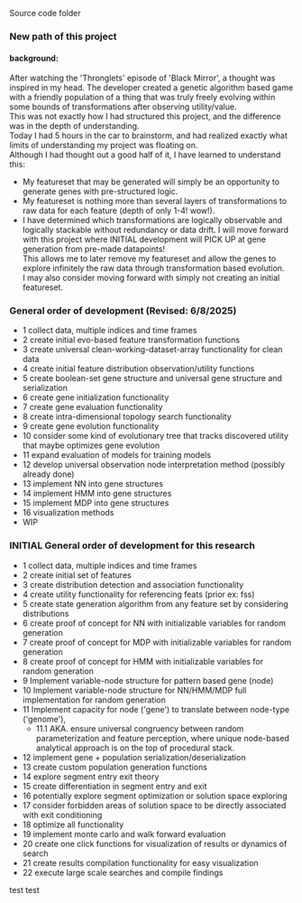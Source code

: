 Source code folder


### New path of this project

#### background:
After watching the 'Thronglets' episode of 'Black Mirror', a thought was inspired in my head. The developer created a
genetic algorithm based game with a friendly population of a thing that was truly freely evolving within some bounds of transformations after observing utility/value. <br>
This was not exactly how I had structured this project, and the difference was in the depth of understanding. <br>
Today I had 5 hours in the car to brainstorm, and had realized exactly what limits of understanding my project was floating on. <br>
Although I had thought out a good half of it, I have learned to understand this:
- My featureset that may be generated will simply be an opportunity to generate genes with pre-structured logic.
- My featureset is nothing more than several layers of transformations to raw data for each feature (depth of only 1-4! wow!).
- I have determined which transformations are logically observable and logically stackable without redundancy or data drift.
I will move forward with this project where INITIAL development will PICK UP at gene generation from pre-made datapoints! <br>
This allows me to later remove my featureset and allow the genes to explore infinitely the raw data through transformation based evolution. <br>
I may also consider moving forward with simply not creating an initial featureset.

### General order of development (Revised: 6/8/2025)

- 1 collect data, multiple indices and time frames
- 2 create initial evo-based feature transformation functions
- 3 create universal clean-working-dataset-array functionality for clean data
- 4 create initial feature distribution observation/utility functions
- 5 create boolean-set gene structure and universal gene structure and serialization
- 6 create gene initialization functionality
- 7 create gene evaluation functionality
- 8 create intra-dimensional topology search functionality
- 9 create gene evolution functionality
- 10 consider some kind of evolutionary tree that tracks discovered utility that maybe optimizes gene evolution
- 11 expand evaluation of models for training models
- 12 develop universal observation node interpretation method (possibly already done)
- 13 implement NN into gene structures
- 14 implement HMM into gene structures
- 15 implement MDP into gene structures
- 16 visualization methods
- WIP



### INITIAL General order of development for this research

- 1 collect data, multiple indices and time frames
- 2 create initial set of features
- 3 create distribution detection and association functionality
- 4 create utility functionality for referencing feats (prior ex: fss)
- 5 create state generation algorithm from any feature set by considering distributions
- 6 create proof of concept for NN with initializable variables for random generation
- 7 create proof of concept for MDP with initializable variables for random generation
- 8 create proof of concept for HMM with initializable variables for random generation
- 9 Implement variable-node structure for pattern based gene (node)
- 10 Implement variable-node structure for NN/HMM/MDP full implementation for random generation
- 11 Implement capacity for node ('gene') to translate between node-type ('genome'),
  - 11.1 AKA. ensure universal congruency between random parameterization and feature perception, where unique node-based analytical approach is on the top of procedural stack.
- 12 implement gene + population serialization/deserialization
- 13 create custom population generation functions
- 14 explore segment entry exit theory
- 15 create differentiation in segment entry and exit
- 16 potentially explore segment optimization or solution space exploring
- 17 consider forbidden areas of solution space to be directly associated with exit conditioning
- 18 optimize all functionality
- 19 implement monte carlo and walk forward evaluation
- 20 create one click functions for visualization of results or dynamics of search
- 21 create results compilation functionality for easy visualization
- 22 execute large scale searches and compile findings

test test

